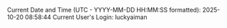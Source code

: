 Current Date and Time (UTC - YYYY-MM-DD HH:MM:SS formatted): 2025-10-20 08:58:44
Current User's Login: luckyaiman
